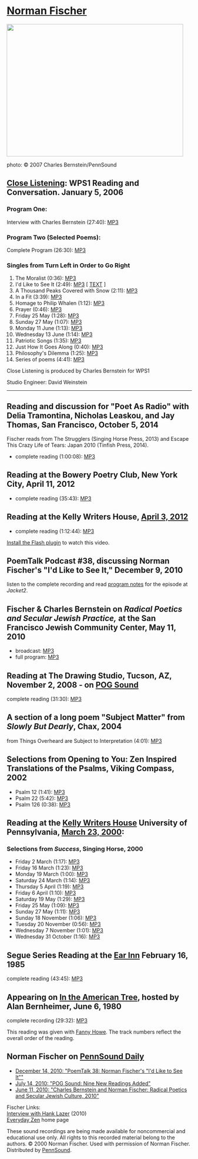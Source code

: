 [Norman Fischer](http://www.normanfischer.org/)
===============================================

<img src="images/portraits/Fischer_Norman_Ch-Bernstein_2007_03.JPG" width="480" height="360" />

photo: © 2007 Charles Bernstein/PennSound

[Close Listening](http://writing.upenn.edu/pennsound/x/Close-Listening.php): WPS1 Reading and Conversation. January 5, 2006
---------------------------------------------------------------------------------------------------------------------------

### Program One:

Interview with Charles Bernstein (27:40): [MP3](http://media.sas.upenn.edu/pennsound/groups/Close-Listening/Fischer-Norman_Interview_WPS1_NY_1-5-06.mp3.mp3)

### Program Two (Selected Poems):

Complete Program (26:30): [MP3](http://media.sas.upenn.edu/pennsound/groups/Close-Listening/Fischer-Norman_Poems_WPS1_NY_1-5-06.mp3)

### Singles from Turn Left in Order to Go Right

1.  The Moralist (0:36): [MP3](http://media.sas.upenn.edu/pennsound/authors/Fischer/WPS1/Fischer-Norman_01_The-Moralist_WPS1_NY_1-5-06.mp3)
2.  I'd Like to See It (2:49): [MP3](http://media.sas.upenn.edu/pennsound/authors/Fischer/WPS1/Fischer-Norman_02_Id-Like-to-See-It_WPS1_NY_1-5-06.mp3)
    \[ [TEXT](http://media.sas.upenn.edu/afilreis/Fischer-Norman_Id-Like-To-See-It.pdf)
    \]
3.  A Thousand Peaks Covered with Snow (2:11): [MP3](http://media.sas.upenn.edu/pennsound/authors/Fischer/WPS1/Fischer-Norman_03_A-Thousand-Peaks-Covered-With-Snow_WPS1_NY_1-5-06.mp3)
4.  In a Fit (3:39): [MP3](http://media.sas.upenn.edu/pennsound/authors/Fischer/WPS1/Fischer-Norman_04_In-a-Fit_WPS1_NY_1-5-06.mp3)
5.  Homage to Philip Whalen (1:12): [MP3](http://media.sas.upenn.edu/pennsound/authors/Fischer/WPS1/Fischer-Norman_05_Homage-to-Philip-Whalen_WPS1_NY_1-5-06.mp3)
6.  Prayer (0:46): [MP3](http://media.sas.upenn.edu/pennsound/authors/Fischer/WPS1/Fischer-Norman_06_Prayer_WPS1_NY_WPS1_NY_1-5-06.mp3)
7.  Friday 25 May (1:28): [MP3](http://media.sas.upenn.edu/pennsound/authors/Fischer/WPS1/Fischer-Norman_07_Friday-25-May_WPS1_NY_1-5-06.mp3)
8.  Sunday 27 May (1:07): [MP3](http://media.sas.upenn.edu/pennsound/authors/Fischer/WPS1/Fischer-Norman_08_Sunday-27-May_WPS1_NY_1-5-06.mp3)
9.  Monday 11 June (1:13): [MP3](http://media.sas.upenn.edu/pennsound/authors/Fischer/WPS1/Fischer-Norman_09_Monday-11-June_WPS1_NY_1-5-06.mp3)
10. Wednesday 13 June (1:14): [MP3](http://media.sas.upenn.edu/pennsound/authors/Fischer/WPS1/Fischer-Norman_10_Wednesday-13-June_WPS1_NY_1-5-06.mp3)
11. Patriotic Songs (1:35): [MP3](http://media.sas.upenn.edu/pennsound/authors/Fischer/WPS1/Fischer-Norman_11_Patriotic-Songs_WPS1_NY_1-5-06.mp3)
12. Just How It Goes Along (0:40): [MP3](http://media.sas.upenn.edu/pennsound/authors/Fischer/WPS1/Fischer-Norman_12_Just-How-It-Goes-Along_WPS1_NY_1-5-06.mp3)
13. Philosophy's Dilemma (1:25): [MP3](http://media.sas.upenn.edu/pennsound/authors/Fischer/WPS1/Fischer-Norman_13_Philosophys-Dilemma_WPS1_NY_1-5-06.mp3)
14. Series of poems (4:41): [MP3](http://media.sas.upenn.edu/pennsound/authors/Fischer/WPS1/Fischer-Norman_14_from-I-Was-Blow-Back_WPS1_NY_1-5-06.mp3)

Close Listening is produced by Charles Bernstein for WPS1

Studio Engineer: David Weinstein

------------------------------------------------------------------------


Reading and discussion for "Poet As Radio" with Delia Tramontina, Nicholas Leaskou, and Jay Thomas, San Francisco, October 5, 2014
----------------------------------------------------------------------------------------------------------------------------------

Fischer reads from <span class="title">The Strugglers</span> (Singing Horse Press, 2013) and <span class="title">Escape This Crazy Life of Tears: Japan 2010</span> (Tinfish Press, 2014).

-   complete reading (1:00:08): [MP3](https://media.sas.upenn.edu/pennsound/authors/Fischer/Fischer-Norman_10-5-2014_Poet-as-Radio.mp3)


Reading at the Bowery Poetry Club, New York City, April 11, 2012
----------------------------------------------------------------

-   complete reading (35:43): [MP3](http://media.sas.upenn.edu/pennsound/authors/Fischer/Fischer-Norman_Complete-Reading_Segue-BPC_NYC_4-11-12.mp3)


Reading at the Kelly Writers House, [April 3, 2012](http://writing.upenn.edu/wh/calendar/0412.php#3)
----------------------------------------------------------------------------------------------------

-   complete reading (1:12:44): [MP3](http://media.sas.upenn.edu/pennsound/authors/Fischer/Fischer-Norman_Complete-Reading_KWH-UPenn_4-3-12.mp3)

  

[Install the Flash plugin](http://get.adobe.com/flashplayer/) to watch this video.

  

PoemTalk Podcast \#38, discussing Norman Fischer's "I'd Like to See It," December 9, 2010
-----------------------------------------------------------------------------------------

listen to the complete recording and read [program notes](https://jacket2.org/commentary/if-nothing-ever-ended-poemtalk-38) for the episode at *Jacket2*.

Fischer & Charles Bernstein on *Radical Poetics and Secular Jewish Practice,* at the San Francisco Jewish Community Center, May 11, 2010
----------------------------------------------------------------------------------------------------------------------------------------

-   broadcast: [MP3](http://media.sas.upenn.edu/pennsound/authors/Bernstein/radio/Bernstein-Charles_Norman-Fischer_SF-Jewish-CC_5-11-10.mp3)
-   full program: [MP3](http://media.sas.upenn.edu/pennsound/authors/Bernstein/radio/Bernstein-Charles_Norman-Fischer_SF-Jewish-CC_5-11-10_full.mp3)

Reading at The Drawing Studio, Tucson, AZ, November 2, 2008 - on [POG Sound](http://writing.upenn.edu/pennsound/x/POG-Sound.php#11-2-08)
----------------------------------------------------------------------------------------------------------------------------------------

complete reading (31:30): [MP3](http://media.sas.upenn.edu/pennsound/authors/Fischer/Fischer-Norman_Drawing-Room-Tuscon-AZ_11-02-08.mp3)

A section of a long poem "Subject Matter" from *Slowly But Dearly*, Chax, 2004
------------------------------------------------------------------------------

from Things Overheard are Subject to Interpretation (4:01): [MP3](http://media.sas.upenn.edu/pennsound/authors/Fischer/Fischer-Norman_25_Excerpt-from-Things-Overheard-are-subject-to-Interpretation_UPenn_3-23-00.mp3)

Selections from Opening to You: Zen Inspired Translations of the Psalms, Viking Compass, 2002
---------------------------------------------------------------------------------------------

-   Psalm 12 (1:41): [MP3](http://media.sas.upenn.edu/pennsound/authors/Fischer/Fischer-Norman_26_Psalm-12_UPenn_3-23-00.mp3)
-   Psalm 22 (5:42): [MP3](http://media.sas.upenn.edu/pennsound/authors/Fischer/Fischer-Norman_27_Psalm-22_UPenn_3-23-00.mp3)
-   Psalm 126 (0:38): [MP3](http://media.sas.upenn.edu/pennsound/authors/Fischer/Fischer-Norman_28_Psalm-126_UPenn_3-23-00.mp3)

Reading at the [Kelly Writers House](http://www.writing.upenn.edu/~wh/calendar/0300.html#23) University of Pennsylvania, [March 23, 2000](http://www.writing.upenn.edu/%7Ewh/calendar/0300.html#23):
----------------------------------------------------------------------------------------------------------------------------------------------------------------------------------------------------

### Selections from *Success*, Singing Horse, 2000

-   Friday 2 March (1:17): [MP3](http://media.sas.upenn.edu/pennsound/authors/Fischer/Fischer-Norman_12_Friday-2-March_UPenn_3-23-00.mp3)
-   Friday 16 March (1:23): [MP3](http://media.sas.upenn.edu/pennsound/authors/Fischer/Fischer-Norman_13_Friday-16-March_UPenn_3-23-00.mp3)
-   Monday 19 March (1:00): [MP3](http://media.sas.upenn.edu/pennsound/authors/Fischer/Fischer-Norman_14_Monday-19-March_UPenn_3-23-00.mp3)
-   Saturday 24 March (1:14): [MP3](http://media.sas.upenn.edu/pennsound/authors/Fischer/Fischer-Norman_15_Saturday-24-March_UPenn_3-23-00.mp3)
-   Thursday 5 April (1:19): [MP3](http://media.sas.upenn.edu/pennsound/authors/Fischer/Fischer-Norman_16_Thursday-5-April_UPenn_3-23-00.mp3)
-   Friday 6 April (1:10): [MP3](http://media.sas.upenn.edu/pennsound/authors/Fischer/Fischer-Norman_17_Friday-6-April_UPenn_3-23-00.mp3)
-   Saturday 19 May (1:29): [MP3](http://media.sas.upenn.edu/pennsound/authors/Fischer/Fischer-Norman_18_Saturday-19-May_UPenn_3-23-00.mp3)
-   Friday 25 May (1:09): [MP3](http://media.sas.upenn.edu/pennsound/authors/Fischer/Fischer-Norman_19_Friday-25-May_UPenn_3-23-00.mp3)
-   Sunday 27 May (1:11): [MP3](http://media.sas.upenn.edu/pennsound/authors/Fischer/Fischer-Norman_20_Sunday-27-May_UPenn_3-23-00.mp3)
-   Sunday 18 November (1:06): [MP3](http://media.sas.upenn.edu/pennsound/authors/Fischer/Fischer-Norman_21_Sunday-18-November_UPenn_3-23-00.mp3)
-   Tuesday 20 November (0:56): [MP3](http://media.sas.upenn.edu/pennsound/authors/Fischer/Fischer-Norman_22_Tuesday-20-November_UPenn_3-23-00.mp3)
-   Wednesday 7 November (1:01): [MP3](http://media.sas.upenn.edu/pennsound/authors/Fischer/Fischer-Norman_23_Wednesday-7-November_UPenn_3-23-00.mp3)
-   Wednesday 31 October (1:16): [MP3](http://media.sas.upenn.edu/pennsound/authors/Fischer/Fischer-Norman_24_Wednesday-31-October_UPenn_3-23-00.mp3)

Segue Series Reading at the [Ear Inn](http://writing.upenn.edu/pennsound/x/Ear-Inn.html) February 16, 1985
----------------------------------------------------------------------------------------------------------

complete reading (43:45): [MP3](http://media.sas.upenn.edu/pennsound/authors/Fischer/Fischer-Norman_Complete-Reading_Ear-Inn_NY_2-16-85.mp3)

Appearing on [In the American Tree](http://writing.upenn.edu/pennsound/x/In-The-American-Tree.html), hosted by Alan Bernheimer, June 6, 1980
--------------------------------------------------------------------------------------------------------------------------------------------

complete recording (29:32): [MP3](http://media.sas.upenn.edu/pennsound/groups/ITAT/Fischer-Norman_In-The-American-Tree_KPFA_Berkeley_6-6-80.mp3)

This reading was given with [Fanny Howe](http://writing.upenn.edu/pennsound/x/Howe-Fanny.html). The track numbers reflect the overall order of the reading.

Norman Fischer on [PennSound Daily](http://writing.upenn.edu/pennsound/daily)
-----------------------------------------------------------------------------

-   [December 14, 2010: "PoemTalk 38: Norman Fischer's "I'd Like to See It""](http://writing.upenn.edu/pennsound/daily/201012.php#14_23:58)
-   [July 14, 2010: "POG Sound: Nine New Readings Added"](http://writing.upenn.edu/pennsound/daily/201007.php#14_18:55)
-   [June 11, 2010: "Charles Bernstein and Norman Fischer: Radical Poetics and Secular Jewish Culture, 2010"](http://writing.upenn.edu/pennsound/daily/201006.php#11_13:14)

Fischer Links:  
[Interview with Hank Lazer](http://www.argotistonline.co.uk/Fischer%20interview.htm) (2010)  
[Everyday Zen](http://www.everydayzen.org/) home page

These sound recordings are being made available for noncommercial and educational use only. All rights to this recorded material belong to the authors. © 2000 Norman Fischer. Used with permission of Norman Fischer. Distributed by [PennSound](http://writing.upenn.edu/pennsound/index.html).
